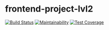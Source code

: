 # frontend-project-lvl2

[![Build Status](https://travis-ci.com/Applifort/frontend-project-lvl2.svg?branch=master)](https://travis-ci.com/Applifort/frontend-project-lvl2)
[![Maintainability](https://api.codeclimate.com/v1/badges/ec36fd16fc879a957b0b/maintainability)](https://codeclimate.com/github/Applifort/frontend-project-lvl2/maintainability)
[![Test Coverage](https://api.codeclimate.com/v1/badges/ec36fd16fc879a957b0b/test_coverage)](https://codeclimate.com/github/Applifort/frontend-project-lvl2/test_coverage)
